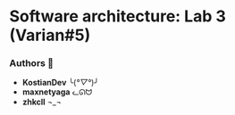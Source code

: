 # Software architecture: Lab 3 (Varian#5)
### Authors 🎉
- **KostianDev** ╰(*°▽°*)╯
- **maxnetyaga** ᓚᘏᗢ
- **zhkcll** ¬_¬